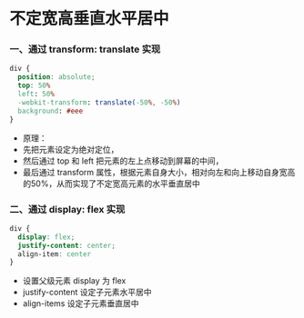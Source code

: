 # 不定宽高垂直水平居中
### 一、通过 transform: translate 实现
```css
div {
  position: absolute;
  top: 50%
  left: 50%
  -webkit-transform: translate(-50%, -50%)
  background: #eee
}
```
* 原理：
* 先把元素设定为绝对定位，
* 然后通过 top 和 left 把元素的左上点移动到屏幕的中间，
* 最后通过 transform 属性，根据元素自身大小，相对向左和向上移动自身宽高的50%，从而实现了不定宽高元素的水平垂直居中
### 二、通过 display: flex 实现
```css
div {
  display: flex;
  justify-content: center;
  align-item: center
}
```
* 设置父级元素 display 为 flex
* justify-content 设定子元素水平居中
* align-items 设定子元素垂直居中
